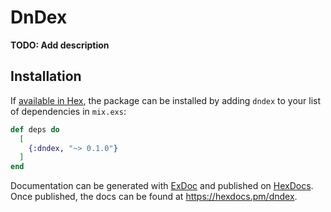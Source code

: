 # DnDex

**TODO: Add description**

## Installation

If [available in Hex](https://hex.pm/docs/publish), the package can be installed
by adding `dndex` to your list of dependencies in `mix.exs`:

```elixir
def deps do
  [
    {:dndex, "~> 0.1.0"}
  ]
end
```

Documentation can be generated with [ExDoc](https://github.com/elixir-lang/ex_doc)
and published on [HexDocs](https://hexdocs.pm). Once published, the docs can
be found at <https://hexdocs.pm/dndex>.

